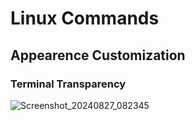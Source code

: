# Linux Commands
## Appearence Customization
### Terminal Transparency
![Screenshot_20240827_082345](https://github.com/user-attachments/assets/5ee23e48-2e42-4194-87a1-f1501ec55c80)
